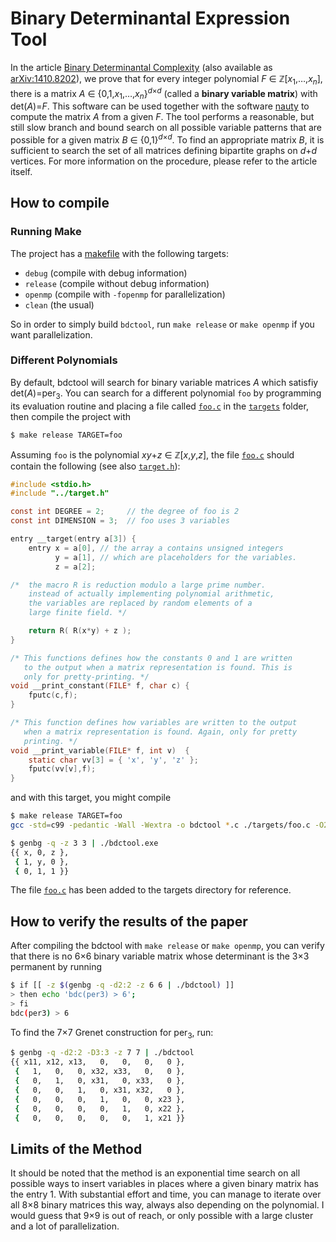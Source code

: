 # Binary Determinantal Expression Tool

In the article [Binary Determinantal Complexity](http://dx.doi.org/10.1016/j.laa.2016.04.027) (also available as [arXiv:1410.8202](https://arxiv.org/abs/1410.8202)), we prove that for every integer polynomial *F*&nbsp;∈&nbsp;**ℤ**[*x*<sub>1</sub>,…,*x*<sub>*n*</sub>], there is a matrix *A*&nbsp;∈&nbsp;{0,1,*x*<sub>1</sub>,…,*x*<sub>*n*</sub>}<sup>*d*×*d*</sup> (called a **binary variable matrix**) with det(*A*)=*F*. This software can be used together with the software [nauty](http://pallini.di.uniroma1.it/) to compute the matrix *A* from a given *F*. The tool performs a reasonable, but still slow branch and bound search on all possible variable patterns that are possible for a given matrix *B*&nbsp;∈&nbsp;{0,1}<sup>*d*×*d*</sup>. To find an appropriate matrix *B*, it is sufficient to search the set of all matrices defining bipartite graphs on *d*+*d* vertices. For more information on the procedure, please refer to the article itself.

## How to compile

### Running Make
The project has a [makefile](makefile) with the following targets:
* `debug` (compile with debug information)
* `release` (compile without debug information)
* `openmp` (compile with `-fopenmp` for parallelization)
* `clean` (the usual)

So in order to simply build `bdctool`, run `make release` or `make openmp` if you want parallelization.

### Different Polynomials
By default, bdctool will search for binary variable matrices *A* which satisfiy det(*A*)=per<sub>3</sub>. You can search for a different polynomial `foo` by programming its evaluation routine and placing a file called [`foo.c`](targets/foo.c) in the [`targets`](targets) folder, then compile the project with
```bash
$ make release TARGET=foo
```
Assuming `foo` is the polynomial *xy*+*z*&nbsp;∈&nbsp;**ℤ**[*x*,*y*,*z*], the file [`foo.c`](targets/foo.c) should contain the following (see also [`target.h`](target.h)):
```c
#include <stdio.h>
#include "../target.h"

const int DEGREE = 2;     // the degree of foo is 2
const int DIMENSION = 3;  // foo uses 3 variables

entry __target(entry a[3]) {
    entry x = a[0], // the array a contains unsigned integers
          y = a[1], // which are placeholders for the variables.
          z = a[2]; 

/*  the macro R is reduction modulo a large prime number.
    instead of actually implementing polynomial arithmetic,
    the variables are replaced by random elements of a 
    large finite field. */

    return R( R(x*y) + z );
}

/* This functions defines how the constants 0 and 1 are written 
   to the output when a matrix representation is found. This is
   only for pretty-printing. */
void __print_constant(FILE* f, char c) {
    fputc(c,f);
}

/* This function defines how variables are written to the output
   when a matrix representation is found. Again, only for pretty
   printing. */
void __print_variable(FILE* f, int v)  {
    static char vv[3] = { 'x', 'y', 'z' };
    fputc(vv[v],f);
}
```
and with this target, you might compile
```bash
$ make release TARGET=foo
gcc -std=c99 -pedantic -Wall -Wextra -o bdctool *.c ./targets/foo.c -O2

$ genbg -q -z 3 3 | ./bdctool.exe
{{ x, 0, z },
 { 1, y, 0 },
 { 0, 1, 1 }}
```
The file [`foo.c`](targets/foo.c) has been added to the targets directory for reference.

## How to verify the results of the paper

After compiling the bdctool with `make release` or `make openmp`, you can verify that there is no 6×6 binary variable matrix whose determinant is the 3×3 permanent by running
```bash
$ if [[ -z $(genbg -q -d2:2 -z 6 6 | ./bdctool) ]]
> then echo 'bdc(per3) > 6';
> fi
bdc(per3) > 6
```
To find the 7×7 Grenet construction for per<sub>3</sub>, run:
```bash
$ genbg -q -d2:2 -D3:3 -z 7 7 | ./bdctool
{{ x11, x12, x13,   0,   0,   0,   0 },
 {   1,   0,   0, x32, x33,   0,   0 },
 {   0,   1,   0, x31,   0, x33,   0 },
 {   0,   0,   1,   0, x31, x32,   0 },
 {   0,   0,   0,   1,   0,   0, x23 },
 {   0,   0,   0,   0,   1,   0, x22 },
 {   0,   0,   0,   0,   0,   1, x21 }}
```

## Limits of the Method

It should be noted that the method is an exponential time search on all possible ways to insert variables in places where a given binary matrix has the entry 1. With substantial effort and time, you can manage to iterate over all 8×8 binary matrices this way, always also depending on the polynomial. I would guess that 9×9 is out of reach, or only possible with a large cluster and a lot of parallelization. 